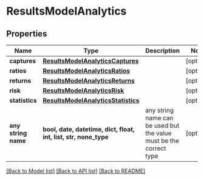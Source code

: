 # ResultsModelAnalytics


## Properties
Name | Type | Description | Notes
------------ | ------------- | ------------- | -------------
**captures** | [**ResultsModelAnalyticsCaptures**](ResultsModelAnalyticsCaptures.md) |  | [optional] 
**ratios** | [**ResultsModelAnalyticsRatios**](ResultsModelAnalyticsRatios.md) |  | [optional] 
**returns** | [**ResultsModelAnalyticsReturns**](ResultsModelAnalyticsReturns.md) |  | [optional] 
**risk** | [**ResultsModelAnalyticsRisk**](ResultsModelAnalyticsRisk.md) |  | [optional] 
**statistics** | [**ResultsModelAnalyticsStatistics**](ResultsModelAnalyticsStatistics.md) |  | [optional] 
**any string name** | **bool, date, datetime, dict, float, int, list, str, none_type** | any string name can be used but the value must be the correct type | [optional]

[[Back to Model list]](../README.md#documentation-for-models) [[Back to API list]](../README.md#documentation-for-api-endpoints) [[Back to README]](../README.md)


